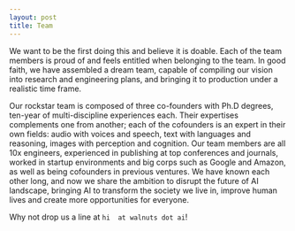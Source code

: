 ```yaml
---
layout: post
title: Team 
---
```


We want to be the first doing this and believe it is doable. Each of the team members is proud of and feels entitled when belonging to the team. In good faith, we have assembled a dream team, capable of compiling our vision into research and engineering plans, and bringing it to production under a realistic time frame. 

Our rockstar team is composed of three co-founders with Ph.D degrees, ten-year of multi-discipline experiences each. Their expertises complements one from another; each of the cofounders is an expert in their own fields: audio with voices and speech, text with languages and reasoning, images with perception and cognition. Our team members are all 10x engineers, experienced in publishing at top conferences and journals, worked in startup environments and big corps such as Google and Amazon, as well as being cofounders in previous ventures. We have known each other long, and now we share the ambition to disrupt the future of AI landscape, bringing AI to transform the society we live in, improve human lives and create more opportunities for everyone.

Why not drop us a line at `hi  at walnuts dot ai`!